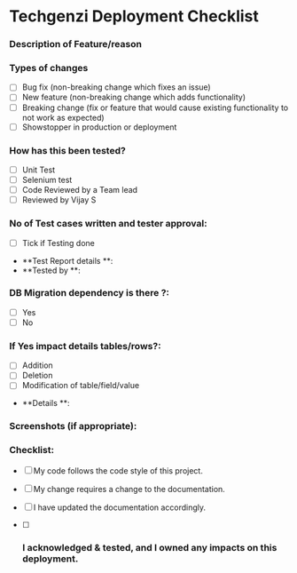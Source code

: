 # Techgenzi Deployment Checklist
<!--- Provide a general summary of your changes in the Title above -->

### Description of Feature/reason 
<!--- Describe your changes in detail -->

### Types of changes
<!--- What types of changes does your code introduce? Put an `x` in all the boxes that apply: -->
- [ ] Bug fix (non-breaking change which fixes an issue)
- [ ] New feature (non-breaking change which adds functionality)
- [ ] Breaking change (fix or feature that would cause existing functionality to not work as expected)
- [ ] Showstopper in production or deployment

### How has this been tested?
- [ ] Unit Test
- [ ] Selenium test
- [ ] Code Reviewed by a Team lead
- [ ] Reviewed by Vijay S

### No of Test cases written and tester approval:
- [ ] Tick if Testing done
* **Test Report details **:
* **Tested by **:
### DB Migration dependency is there ?:
- [ ] Yes
- [ ] No
### If Yes impact details tables/rows?:
  - [ ] Addition
  - [ ] Deletion
  - [ ] Modification of table/field/value
* **Details **:

### Screenshots (if appropriate):

### Checklist:
<!--- Go over all the following points, and put an `x` in all the boxes that apply. -->
<!--- If you're unsure about any of these, don't hesitate to ask. We're here to help! -->
- [ ] My code follows the code style of this project.
- [ ] My change requires a change to the documentation.
- [ ] I have updated the documentation accordingly.

- [ ] ### I acknowledged & tested, and I owned any impacts on this deployment.
